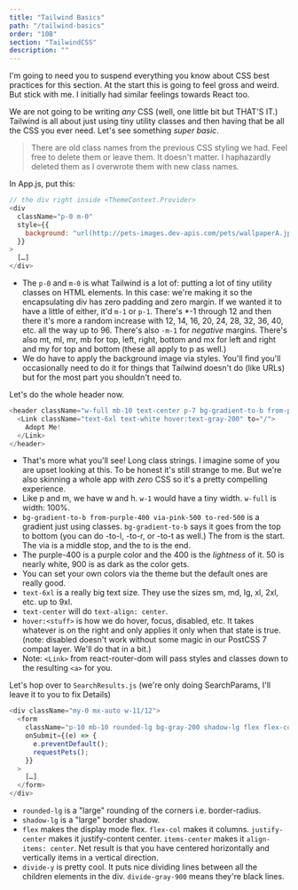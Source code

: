 ```yaml
---
title: "Tailwind Basics"
path: "/tailwind-basics"
order: "10B"
section: "TailwindCSS"
description: ""
---
```


I'm going to need you to suspend everything you know about CSS best practices for this section. At the start this is going to feel gross and weird. But stick with me. I initially had similar feelings towards React too.

We are not going to be writing _any_ CSS (well, one little bit but THAT'S IT.) Tailwind is all about just using tiny utility classes and then having that be all the CSS you ever need. Let's see something _super basic_.

> There are old class names from the previous CSS styling we had. Feel free to delete them or leave them. It doesn't matter. I haphazardly deleted them as I overwrote them with new class names.

In App.js, put this:

```javascript
// the div right inside <ThemeContext.Provider>
<div
  className="p-0 m-0"
  style={{
    background: "url(http://pets-images.dev-apis.com/pets/wallpaperA.jpg)",
  }}
>
  […]
</div>
```

- The `p-0` and `m-0` is what Tailwind is a lot of: putting a lot of tiny utility classes on HTML elements. In this case: we're making it so the encapsulating div has zero padding and zero margin. If we wanted it to have a little of either, it'd `m-1` or `p-1`. There's \*-1 through 12 and then there it's more a random increase with 12, 14, 16, 20, 24, 28, 32, 36, 40, etc. all the way up to 96. There's also `-m-1` for _negative_ margins. There's also mt, ml, mr, mb for top, left, right, bottom and mx for left and right and my for top and bottom (these all apply to p as well.)
- We do have to apply the background image via styles. You'll find you'll occasionally need to do it for things that Tailwind doesn't do (like URLs) but for the most part you shouldn't need to.

Let's do the whole header now.

```javascript
<header className="w-full mb-10 text-center p-7 bg-gradient-to-b from-purple-400 via-pink-500 to-red-500">
  <Link className="text-6xl text-white hover:text-gray-200" to="/">
    Adopt Me!
  </Link>
</header>
```

- That's more what you'll see! Long class strings. I imagine some of you are upset looking at this. To be honest it's still strange to me. But we're also skinning a whole app with _zero_ CSS so it's a pretty compelling experience.
- Like p and m, we have w and h. `w-1` would have a tiny width. `w-full` is width: 100%.
- `bg-gradient-to-b from-purple-400 via-pink-500 to-red-500` is a gradient just using classes. `bg-gradient-to-b` says it goes from the top to bottom (you can do -to-l, -to-r, or -to-t as well.) The from is the start. The via is a middle stop, and the to is the end.
- The purple-400 is a purple color and the 400 is the _lightness_ of it. 50 is nearly white, 900 is as dark as the color gets.
- You can set your own colors via the theme but the default ones are really good.
- `text-6xl` is a really big text size. They use the sizes sm, md, lg, xl, 2xl, etc. up to 9xl.
- `text-center` will do `text-align: center`.
- `hover:<stuff>` is how we do hover, focus, disabled, etc. It takes whatever is on the right and only applies it only when that state is true. (note: disabled doesn't work without some magic in our PostCSS 7 compat layer. We'll do that in a bit.)
- Note: `<Link>` from react-router-dom will pass styles and classes down to the resulting `<a>` for you.

Let's hop over to `SearchResults.js` (we're only doing SearchParams, I'll leave it to you to fix Details)

```javascript
<div className="my-0 mx-auto w-11/12">
  <form
    className="p-10 mb-10 rounded-lg bg-gray-200 shadow-lg flex flex-col justify-center items-center divide-y divide-gray-900"
    onSubmit={(e) => {
      e.preventDefault();
      requestPets();
    }}
  >
    […]
  </form>
</div>
```

- `rounded-lg` is a "large" rounding of the corners i.e. border-radius.
- `shadow-lg` is a "large" border shadow.
- `flex` makes the display mode flex. `flex-col` makes it columns. `justify-center` makes it justify-content center. `items-center` makes it `align-items: center`. Net result is that you have centered horizontally and vertically items in a vertical direction.
- `divide-y` is pretty cool. It puts nice dividing lines between all the children elements in the div. `divide-gray-900` means they're black lines.
